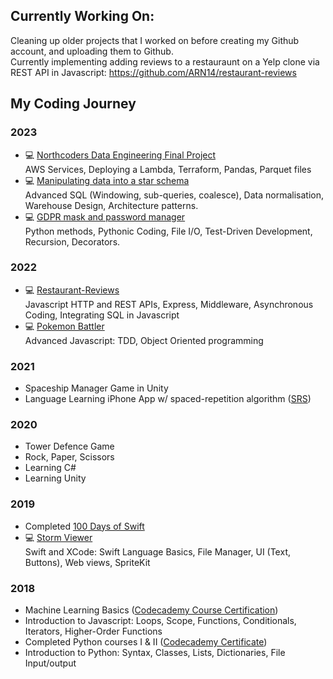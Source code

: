 ## Currently Working On:
Cleaning up older projects that I worked on before creating my Github account, and uploading them to Github.  
Currently implementing adding reviews to a restauraunt on a Yelp clone via REST API in Javascript: https://github.com/ARN14/restaurant-reviews
## My Coding Journey
### 2023
- 💻 <a href=https://github.com/ARN14/NC-Data-Engineering-Project-G1>Northcoders Data Engineering Final Project</a>  
  AWS Services, Deploying a Lambda, Terraform, Pandas, Parquet files
- 💻 <a href=https://github.com/ARN14/star-schema-data-manipulation>Manipulating data into a star schema</a>  
  Advanced SQL (Windowing, sub-queries, coalesce), Data normalisation, Warehouse Design, Architecture patterns.
- 💻 <a href=https://github.com/ARN14/gdpr-information-and-password-manager>GDPR mask and password manager</a>  
  Python methods, Pythonic Coding, File I/O, Test-Driven Development, Recursion, Decorators.
### 2022
- 💻 <a href=https://github.com/ARN14/restaurant-reviews>Restaurant-Reviews</a>  
  Javascript HTTP and REST APIs, Express, Middleware, Asynchronous Coding, Integrating SQL in Javascript 
- 💻 <a href =https://github.com/ARN14/Pokemon-Battler>Pokemon Battler</a>  
  Advanced Javascript: TDD, Object Oriented programming 
### 2021
- Spaceship Manager Game in Unity
- Language Learning iPhone App w/ spaced-repetition algorithm (<a href=https://en.wikipedia.org/wiki/Spaced_repetition>SRS</a>)
### 2020
- Tower Defence Game
- Rock, Paper, Scissors
- Learning C#
- Learning Unity
### 2019
- Completed <a href=https://www.hackingwithswift.com/100>100 Days of Swift</a>
- 💻 <a href=https://github.com/ARN14/Storm-Viewer>Storm Viewer</a>  
  Swift and XCode: Swift Language Basics, File Manager, UI (Text, Buttons), Web views, SpriteKit
### 2018
- Machine Learning Basics (<a href=https://www.codecademy.com/profiles/AR14/certificates/3280edcd0d1bd827ba63f80f8eef4098>Codecademy Course Certification</a>)
- Introduction to Javascript: Loops, Scope, Functions, Conditionals, Iterators, Higher-Order Functions
- Completed Python courses I & II (<a href=https://www.codecademy.com/profiles/AR14/certificates/b97fd4d87a816c761a674af1b5391ef1>Codecademy Certificate</a>)
- Introduction to Python: Syntax, Classes, Lists, Dictionaries, File Input/output


<!--
**ARN14/ARN14** is a ✨ _special_ ✨ repository because its `README.md` (this file) appears on your GitHub profile.

Here are some ideas to get you started:

- 🔭 I’m currently working on ...
- 🌱 I’m currently learning ...
- 👯 I’m looking to collaborate on ...
- 🤔 I’m looking for help with ...
- 💬 Ask me about ...
- 📫 How to reach me: ...
- 😄 Pronouns: ...
- ⚡ Fun fact: ...
-->
